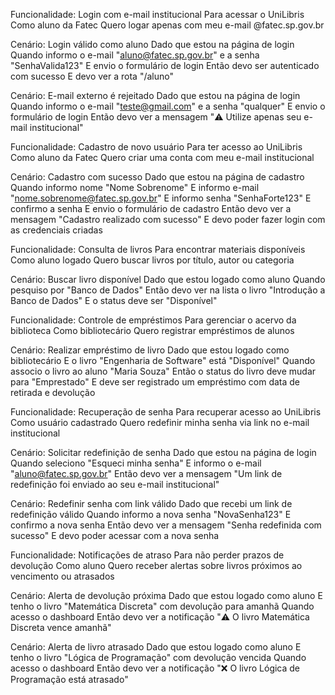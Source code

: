 Funcionalidade: Login com e-mail institucional
  Para acessar o UniLibris
  Como aluno da Fatec
  Quero logar apenas com meu e-mail @fatec.sp.gov.br

  Cenário: Login válido como aluno
    Dado que estou na página de login
    Quando informo o e-mail "aluno@fatec.sp.gov.br" e a senha "SenhaValida123"
    E envio o formulário de login
    Então devo ser autenticado com sucesso
    E devo ver a rota "/aluno"

  Cenário: E-mail externo é rejeitado
    Dado que estou na página de login
    Quando informo o e-mail "teste@gmail.com" e a senha "qualquer"
    E envio o formulário de login
    Então devo ver a mensagem "⚠️ Utilize apenas seu e-mail institucional"


Funcionalidade: Cadastro de novo usuário
  Para ter acesso ao UniLibris
  Como aluno da Fatec
  Quero criar uma conta com meu e-mail institucional

  Cenário: Cadastro com sucesso
    Dado que estou na página de cadastro
    Quando informo nome "Nome Sobrenome"
    E informo e-mail "nome.sobrenome@fatec.sp.gov.br"
    E informo senha "SenhaForte123"
    E confirmo a senha
    E envio o formulário de cadastro
    Então devo ver a mensagem "Cadastro realizado com sucesso"
    E devo poder fazer login com as credenciais criadas


Funcionalidade: Consulta de livros
  Para encontrar materiais disponíveis
  Como aluno logado
  Quero buscar livros por título, autor ou categoria

  Cenário: Buscar livro disponível
    Dado que estou logado como aluno
    Quando pesquiso por "Banco de Dados"
    Então devo ver na lista o livro "Introdução a Banco de Dados"
    E o status deve ser "Disponível"


Funcionalidade: Controle de empréstimos
  Para gerenciar o acervo da biblioteca
  Como bibliotecário
  Quero registrar empréstimos de alunos

  Cenário: Realizar empréstimo de livro
    Dado que estou logado como bibliotecário
    E o livro "Engenharia de Software" está "Disponível"
    Quando associo o livro ao aluno "Maria Souza"
    Então o status do livro deve mudar para "Emprestado"
    E deve ser registrado um empréstimo com data de retirada e devolução


Funcionalidade: Recuperação de senha
  Para recuperar acesso ao UniLibris
  Como usuário cadastrado
  Quero redefinir minha senha via link no e-mail institucional

  Cenário: Solicitar redefinição de senha
    Dado que estou na página de login
    Quando seleciono "Esqueci minha senha"
    E informo o e-mail "aluno@fatec.sp.gov.br"
    Então devo ver a mensagem "Um link de redefinição foi enviado ao seu e-mail institucional"

  Cenário: Redefinir senha com link válido
    Dado que recebi um link de redefinição válido
    Quando informo a nova senha "NovaSenha123"
    E confirmo a nova senha
    Então devo ver a mensagem "Senha redefinida com sucesso"
    E devo poder acessar com a nova senha


Funcionalidade: Notificações de atraso
  Para não perder prazos de devolução
  Como aluno
  Quero receber alertas sobre livros próximos ao vencimento ou atrasados

  Cenário: Alerta de devolução próxima
    Dado que estou logado como aluno
    E tenho o livro "Matemática Discreta" com devolução para amanhã
    Quando acesso o dashboard
    Então devo ver a notificação "⚠️ O livro Matemática Discreta vence amanhã"

  Cenário: Alerta de livro atrasado
    Dado que estou logado como aluno
    E tenho o livro "Lógica de Programação" com devolução vencida
    Quando acesso o dashboard
    Então devo ver a notificação "❌ O livro Lógica de Programação está atrasado"

